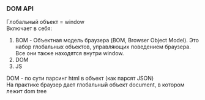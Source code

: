 ### DOM API
Глобальный объект = window  
Включает в себя:
1. BOM - Объектная модель браузера (BOM, Browser Object Model). Это набор глобальных объектов, управляющих поведением браузера. Все они также находятся внутри window. 
2. DOM
3. JS

DOM - по сути парсинг html в объект (как парсят JSON)  
На практике браузер дает глобальный объект document, в котором лежит dom tree